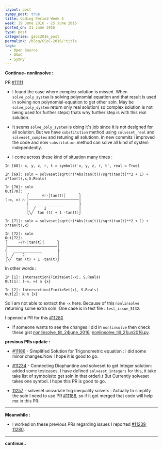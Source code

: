 ```yaml
---
layout: post
sympy_post: true
title: Coding Period Week 5
week: 19 June 2016 - 25 June 2016
posted_on: 21 June 2016
type: post
categories: gsoc2016_post
permalink: /blog/GSoC-2016/:title
tags:
  - Open Source
  - GSoC
  - SymPy
---
```



**Continue- nonlinsolve :**

PR [#11111](https://github.com/sympy/sympy/pull/11111)

* I found the case where complex solution is missed. When `solve_poly_system` is solving polynomial equation and that result is used
in solving non polynomial-equation to get other soln. May be `solve_poly_system` return only real solution( so complex solution is not being used for further steps) thats why further step is with this real solution.

* It seems `solve_poly_system` is doing it's job since it is not designed for all solution. But we have `substitution` method using
`solveset_real` and `solveset_complex` and retuning all solutionn. In new commits I improved the code and now `substitution` method can solve all kind of system independently.

* I come across these kind of situation many times :

```
In [68]: x, y, z, r, t = symbols('x, y, z, r, t', real = True)

In [69]: soln = solveset(sqrt(r)*Abs(tan(t))/sqrt(tan(t)**2 + 1) + x*tan(t),x,S.Reals)

In [70]: soln
Out[70]:
          ⎧      √r⋅│tan(t)│      ⎫
(-∞, ∞) ∩ ⎪───────────────────────⎪
          ⎨   _____________       ⎬
          ⎪  ╱    2               ⎪
          ⎩╲╱  tan (t) + 1 ⋅tan(t)⎭

In [71]: soln = solveset(sqrt(r)*Abs(tan(t))/sqrt(tan(t)**2 + 1) + x*tan(t),x)

In [72]: soln
Out[72]:
⎧     -√r⋅│tan(t)│      ⎫
⎪───────────────────────⎪
⎨   _____________       ⎬
⎪  ╱    2               ⎪
⎩╲╱  tan (t) + 1 ⋅tan(t)⎭

```
In other words :

```
In [1]: Intersection(FiniteSet(-x), S.Reals)
Out[1]: (-∞, ∞) ∩ {x}

In [2]: Intersection(FiniteSet(x), S.Reals)
Out[2]: ℝ ∩ {x}

```

So I am not able to extract the `-x` here. Because of this `nonlinsolve` returning some extra soln.
One case is in test file : `test_issue_5132`.

I opened a PR for this [#11280](https://github.com/sympy/sympy/pull/11280)

* If someone wants to see the changes I did in `nonlinsolve` then check these gist [nonlinsolve_till_24june_2016](https://gist.github.com/Shekharrajak/5e77fe344c996c17c177985853884985),
[nonlinsolve_till_21jun2016.py](https://gist.github.com/Shekharrajak/5d285ce0cf113cfc217c3e33c3ca04c0).

**previous PRs update :**

* [#11188](https://github.com/sympy/sympy/pull/11188) - Simplified Solution for Trigonometric equation :
 I did some minor changes.Now I hope it is good to go.

* [#11234](https://github.com/sympy/sympy/pull/11234) - Connecting Diophantine and solveset to get Integer solution:
added some testcases. I have defined `solveset_integers` for this, it take take list of symbols(to get soln in that order).t
But Currently solveset takes one symbol. I hope this PR is good to go.

* [11257](https://github.com/sympy/sympy/pull/11257) - solveset univariate trig inequality solvers : Actually to simplify the
soln I need to use PR [#11188](https://github.com/sympy/sympy/pull/11188), so if it got merged that code will help me in this PR.


--------------------------------------------------------------------------------

**Meanwhile :**

* I worked on these previous PRs regarding issues I reported [#11239](https://github.com/sympy/sympy/pull/11239), [11280](https://github.com/sympy/sympy/pull/11280).

--------------------------------------------------------------------------------
**continue..**
